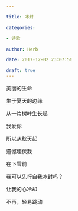 ```yaml
---

title: 冰封

categories:

- 诗歌

author: Herb

date: 2017-12-02 23:07:56

draft: true
---
```


美丽的生命

生于夏天的边缘

从一片树叶生长起

我爱你

所以从秋天起

遗憾埋伏我



在下雪前

我可以先行自我冰封吗？

让我的心冷却

不再，轻易跳动